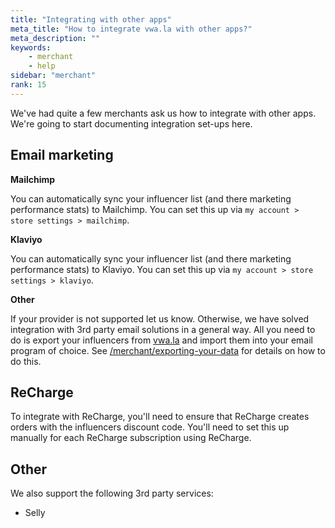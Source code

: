 ```yaml
---
title: "Integrating with other apps"
meta_title: "How to integrate vwa.la with other apps?"
meta_description: ""
keywords:
    - merchant
    - help
sidebar: "merchant"
rank: 15
---
```

We've had quite a few merchants ask us how to integrate with other apps. We're going to start documenting integration set-ups here.

## Email marketing

**Mailchimp**

You can automatically sync your influencer list (and there marketing performance stats) to Mailchimp. You can set this up via `my account > store settings > mailchimp`. 

**Klaviyo**

You can automatically sync your influencer list (and there marketing performance stats) to Klaviyo. You can set this up via `my account > store settings > klaviyo`. 

**Other**

If your provider is not supported let us know. Otherwise, we have solved integration with 3rd party email solutions in a general way. All you need to do is export your influencers from [vwa.la](http://vwa.la) and import them into your email program of choice. See [/merchant/exporting-your-data](/merchant/exporting-your-data) for details on how to do this.

## ReCharge

To integrate with ReCharge, you'll need to ensure that ReCharge creates orders with the influencers discount code. You'll need to set this up manually for each ReCharge subscription using ReCharge.

## Other
We also support the following 3rd party services:

- Selly